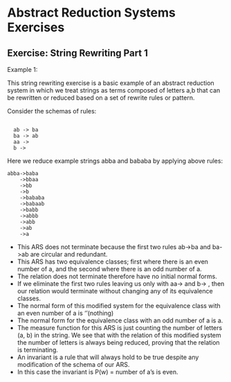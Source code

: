 # Abstract Reduction Systems Exercises
## Exercise: String Rewriting Part 1

Example 1:

This string rewriting exercise is a basic example of an abstract reduction system in which we treat strings as terms composed of letters a,b that can be rewritten or reduced based on a set of rewrite rules or pattern.

Consider the schemas of rules:
```

  ab -> ba
  ba -> ab
  aa ->
  b ->

```
Here we reduce example strings abba and bababa by applying above rules:

```
abba->baba
    ->bbaa
    ->bb
    ->b
    ->bababa
    ->babaab
    ->babb
    ->abbb
    ->abb
    ->ab
    ->a

```

- This ARS does not terminate because the first two rules ab->ba and ba->ab are circular and redundant.
- This ARS has two equivalence classes; first where there is an even number of a, and the second where there is an odd number of a.
- The relation does not terminate therefore have no initial normal forms.  
- If we eliminate the first two rules leaving us only with aa-> and b-> , then our relation would terminate without changing any of its equivalence classes.
- The normal form of this modified system for the equivalence class with an even number of a is ‘’(nothing)
- The normal form for the equivalence class with an odd number of a is a.
- The measure function for this ARS is just counting the number of letters (a, b) in the string.  We see that with the relation of this modified system the number of letters is always being reduced, proving that the relation is terminating.
- An invariant is a rule that will always hold to be true despite any modification of the schema of our ARS.
- In this case the invariant is P(w) = number of a’s is even.
